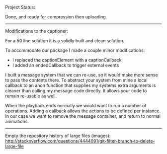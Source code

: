 
Project Status:

Done, and ready for compression then uploading.


---

Modifications to the captioner:

For a 50 line solution it is a solidly built and clean solution.

To accommodate our package I made a couple minor modifications:

- I replaced the captionElement with a captionCallback
- I added an endedCallback to trigger external events


I built a message system that we can re-use, so it would make more sense to pass the contents there.  To abstract your system from mine a local callback to an anon function that supplies my systems extra arguments is cleaner than calling my message code directly.  It allows your code to remain re-usable as well.

When the playback ends normally we would want to run a number of operations.  Adding a callback allows the actions to be defined per instance.  In our case we want to remove the message container, and return to normal animations.

---

Empty the repository history of large files (images):
http://stackoverflow.com/questions/4444091/git-filter-branch-to-delete-large-file

